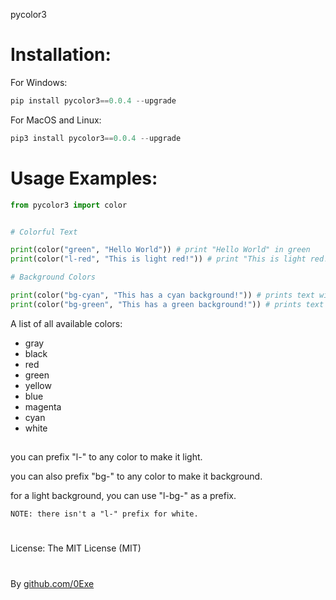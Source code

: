 pycolor3

# Installation:

For Windows:
```py
pip install pycolor3==0.0.4 --upgrade
```

For MacOS and Linux:
```py
pip3 install pycolor3==0.0.4 --upgrade
```

# Usage Examples:

```py
from pycolor3 import color


# Colorful Text

print(color("green", "Hello World")) # print "Hello World" in green
print(color("l-red", "This is light red!")) # print "This is light red!" in light red

# Background Colors

print(color("bg-cyan", "This has a cyan background!")) # prints text with a cyan background
print(color("bg-green", "This has a green background!")) # prints text with green background


```

A list of all available colors:
- gray
- black
- red
- green
- yellow
- blue
- magenta
- cyan
- white

##

you can prefix "l-" to any color to make it light.


you can also prefix "bg-" to any color to make it background.


for a light background, you can use "l-bg-" as a prefix.


`NOTE: there isn't a "l-" prefix for white.`

#
License: The MIT License (MIT)
#
By [github.com/0Exe](https://github.com/0Exe)

